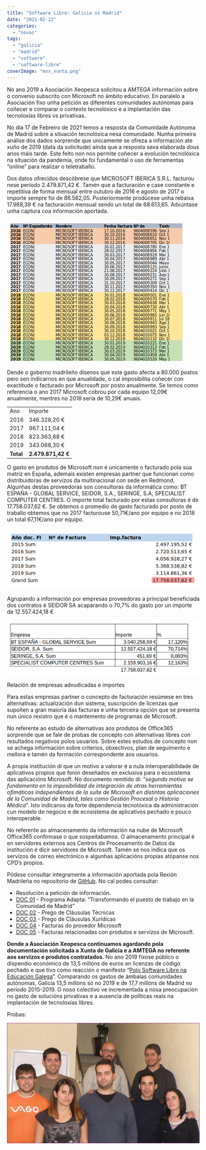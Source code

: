 ```yaml
---
title: "Software Libre: Galicia vs Madrid"
date: "2021-02-22"
categories: 
  - "novas"
tags: 
  - "galicia"
  - "madrid"
  - "software"
  - "software-libre"
coverImage: "mvs_xunta.png"
---
```


No ano 2019 a Asociación Xeopesca solicitou a AMTEGA información sobre o convenio subscrito con Microsoft no ámbito educativo. En paralelo a Asociación fixo unha petición as diferentes comunidades autónomas para coñecer e comparar o contexto tecnolóxico e a implantación das tecnoloxías libres vs privativas.

No día 17 de Febreiro de 2021 temos a resposta da Comunidade Autónoma de Madrid sobre a situación tecnolóxica nesa comunidade. Nunha primeira análise dos dados sorprende que unicamente se ofreza a información ate xuño de 2019 (data da solicitude) aínda que a resposta sexa elaborada dous anos máis tarde. Este feito non nos permite coñecer a evolución tecnolóxica na situación da pandemia, onde foi fundamental o uso de ferramentas “online” para realizar o teletraballo.

Dos datos ofrecidos descóbrese que MICROSOFT IBERICA S.R.L. facturou nese período 2.479.871,42 €. Tamén que a facturación e case constante e repetitiva de forma mensual entre outubro de 2016 e agosto de 2017 o importe sempre foi de 86.582,05. Posteriormente prodúcese unha rebaixa 17.968,39 € na facturación mensual sendo un total de 68.613,65. Adxúntase unha captura coa información aportada.

![](images/image.png)

Dende o goberno madrileño dísenos que este gasto afecta a 80.000 postos pero sen indicarnos en que anualidade, o cal imposibilita coñecer con exactitude o facturado por Microsoft por posto anualmente. Se temos como referencia o ano 2017 Microsoft cobrou por cada equipo 12,09€ anualmente, mentres no 2018 sería de 10,29€ anuais.

<table><tbody><tr><td>Ano</td><td>Importe</td></tr><tr><td>2016</td><td>346.328,20 €</td></tr><tr><td>2017</td><td>967.111,04 €</td></tr><tr><td>2018</td><td>823.363,88 €</td></tr><tr><td>2019</td><td>343.068,30 €</td></tr><tr><td><strong>Total</strong></td><td><strong>2.479.871,42 €</strong></td></tr></tbody></table>

O gasto en produtos de Microsoft non é unicamente o facturado pola súa matriz en España, ademais existen empresas partner que funcionan como distribuidoras de servizos da multinacional con sede en Redmond. Algunhas destas proveedoras son consultoras da informática como: BT ESPAÑA - GLOBAL SERVICE, SEIDOR, S.A., SERINGE, S.A, SPECIALIST COMPUTER CENTRES. O importe total facturado por estas consultoras é de 17.758.037,62 €. Se obtemos o promedio de gasto facturado por posto de traballo obtemos que no 2017 facturouse 50,71€/ano por equipo e no 2018 un total 67,11€/ano por equipo.

![](images/image-1.png)

Agrupando a información por empresas proveedoras a principal beneficiada dos contratos é SEIDOR SA acaparando o 70,7% do gasto por un importe de 12.557.424,18 €

![](images/image-2.png)

Relación de empresas adxudicadas e importes

Para estas empresas partner o concepto de facturación resúmese en tres alternativas: actualización dun sistema, suscripción de licenzas que supoñen a gran maioría das facturas e unha terceira opción que se presenta nun único rexistro que é o mantemento de programas de Microsoft.

No referente ao estudo de alternativas aos produtos de Office365 sorprende que se fale de probas de concepto con alternativas libres con resultados negativos polos usuarios. Sobre estes estudos de concepto non se achega información sobre criterios, obxectivos, plan de seguimento e mellora e tamén da formación correspondente aos usuarios.

A propia institución di que un motivo a valorar é a nula interoperabilidade de aplicativos propios que foron deseñados en exclusiva para o ecosistema das aplicacións Microsoft. No documento remitido di: “_segundo motivo se fundamenta en la imposibilidad de integración de otras herramientas ofimáticas independientes de la suite de Microsoft en distintas aplicaciones de la Comunidad de Madrid, tales como Gestión Procesal o Historia Médica_”. Isto indícanos da forte dependencia tecnolóxica da administración cun modelo de negocio e de ecosistema de aplicativos pechado e pouco interoperable.

No referente ao almacenamento da información na nube de Microsoft Office365 confírmase o que sospeitabamos. O almacenamento principal é en servidores externos aos Centros de Procesamento de Datos da institución é dicir servidores de Microsoft. Tamén se nos indica que os servizos de correo electrónico e algunhas aplicacións propias atópanse nos CPD’s propios.

Pódese consultar integramente a información aportada pola Rexión Madrileña no repositorio de [GitHub](https://github.com/polo-software-libre-na-educacion-galega/peticion-informacion-office-365/tree/master/madrid). No cal podes consultar:

- Resolución a petición de información.
- [DOC 01](https://github.com/polo-software-libre-na-educacion-galega/peticion-informacion-office-365/blob/master/madrid/DOC01.pdf) - Programa Adapta: “Transformando el puesto de trabajo en la Comunidad de Madrid”
- [DOC 02](https://github.com/polo-software-libre-na-educacion-galega/peticion-informacion-office-365/blob/master/madrid/DOC02.pdf) - Prego de Cláusulas Técnicas
- [DOC 03](https://github.com/polo-software-libre-na-educacion-galega/peticion-informacion-office-365/blob/master/madrid/DOC03.pdf) - Prego de Cláusulas Xurídicas
- [DOC 04](https://github.com/polo-software-libre-na-educacion-galega/peticion-informacion-office-365/blob/master/madrid/DOC04.pdf) - Facturas do provedor Microsoft
- [DOC 05](https://github.com/polo-software-libre-na-educacion-galega/peticion-informacion-office-365/blob/master/madrid/DOC05.pdf) - Facturas relacionadas con produtos e servizos de Microsoft.

**Dende a Asociación Xeopesca continuamos agardando pola documentación solicitada a Xunta de Galicia e a AMTEGA no referente aos servizos e produtos contratados.** No ano 2019 fíxose público o dispendio económico de 13,5 millóns de euros en licenzas de código pechado e que tivo como reacción o manifesto “[Polo Software Libre na Educación Galega](https://polo-software-libre-na-educacion-galega.github.io/Manifesto/)”. Comparando os gastos de ámbalas comunidades autónomas, Galicia 13,5 millóns só no 2019 e de 17,7 millóns de Madrid no período 2015-2019. O noso colectivo ve incrementada a nosa preocupación no gasto de solucións privativas e a ausencia de políticas reais na implantación de tecnoloxías libres.


Probas:

![](images/equipo.jpg)
